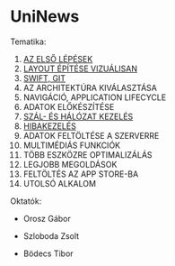 # UniNews

Tematika:

1. [AZ ELSŐ LÉPÉSEK](https://github.com/Canecom/UniNews/tree/master/01)
2. [LAYOUT ÉPÍTÉSE VIZUÁLISAN](https://github.com/Canecom/UniNews/tree/master/02)
3. [SWIFT, GIT](https://github.com/Canecom/UniNews/tree/master/03)
4. AZ ARCHITEKTÚRA KIVÁLASZTÁSA
5. NAVIGÁCIÓ, APPLICATION LIFECYCLE
6. ADATOK ELŐKÉSZÍTÉSE
7. [SZÁL- ÉS HÁLÓZAT KEZELÉS](https://github.com/Canecom/UniNews/tree/master/07)
8. [HIBAKEZELÉS](https://github.com/Canecom/UniNews/tree/master/08)
9. ADATOK FELTÖLTÉSE A SZERVERRE
10. MULTIMÉDIÁS FUNKCIÓK
11. TÖBB ESZKÖZRE OPTIMALIZÁLÁS
12. LEGJOBB MEGOLDÁSOK
13. FELTÖLTÉS AZ APP STORE-BA
14. UTOLSÓ ALKALOM

Oktatók:

* Orosz Gábor

* Szloboda Zsolt

* Bödecs Tibor
